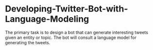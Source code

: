 # Developing-Twitter-Bot-with-Language-Modeling
 The primary task is to design a bot that can generate interesting tweets given an entity or topic. The bot will consult a language model for generating the tweets.
